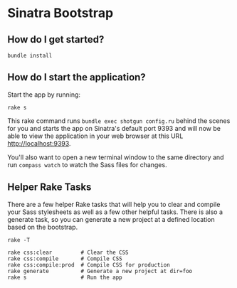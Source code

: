 # Sinatra Bootstrap

## How do I get started?

    bundle install

## How do I start the application?

Start the app by running:

    rake s

This rake command runs `bundle exec shotgun config.ru` behind the scenes for you and starts the app on Sinatra's default port 9393 and will now be able to view the application in your web browser at this URL [http://localhost:9393](http://localhost:9393).

You'll also want to open a new terminal window to the same directory and run `compass watch` to watch the Sass files for changes.

## Helper Rake Tasks

There are a few helper Rake tasks that will help you to clear and compile your Sass stylesheets as well as a few other helpful tasks. There is also a generate task, so you can generate a new project at a defined location based on the bootstrap.

    rake -T

    rake css:clear         # Clear the CSS
    rake css:compile       # Compile CSS
    rake css:compile:prod  # Compile CSS for production
    rake generate          # Generate a new project at dir=foo
    rake s                 # Run the app
